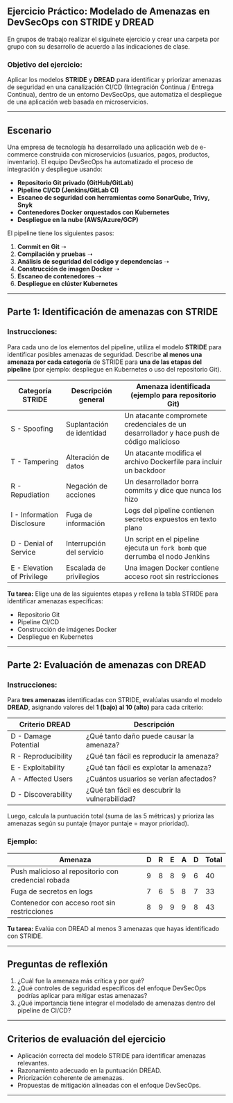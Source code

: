 ## **Ejercicio Práctico: Modelado de Amenazas en DevSecOps con STRIDE y DREAD**

En grupos de trabajo realizar el siguinete ejercicio y  crear una carpeta por grupo con su desarrollo de acuerdo a las indicaciones de clase. 

### Objetivo del ejercicio:

Aplicar los modelos **STRIDE** y **DREAD** para identificar y priorizar amenazas de seguridad en una canalización CI/CD (Integración Continua / Entrega Continua), dentro de un entorno DevSecOps, que automatiza el despliegue de una aplicación web basada en microservicios.

---

## Escenario

Una empresa de tecnología ha desarrollado una aplicación web de e-commerce construida con microservicios (usuarios, pagos, productos, inventario). El equipo DevSecOps ha automatizado el proceso de integración y despliegue usando:

* **Repositorio Git privado (GitHub/GitLab)**
* **Pipeline CI/CD (Jenkins/GitLab CI)**
* **Escaneo de seguridad con herramientas como SonarQube, Trivy, Snyk**
* **Contenedores Docker orquestados con Kubernetes**
* **Despliegue en la nube (AWS/Azure/GCP)**

El pipeline tiene los siguientes pasos:

1. **Commit en Git** ➝
2. **Compilación y pruebas** ➝
3. **Análisis de seguridad del código y dependencias** ➝
4. **Construcción de imagen Docker** ➝
5. **Escaneo de contenedores** ➝
6. **Despliegue en clúster Kubernetes**

---

## Parte 1: Identificación de amenazas con STRIDE

### Instrucciones:

Para cada uno de los elementos del pipeline, utiliza el modelo **STRIDE** para identificar posibles amenazas de seguridad. Describe **al menos una amenaza por cada categoría** de STRIDE para **una de las etapas del pipeline** (por ejemplo: despliegue en Kubernetes o uso del repositorio Git).

| Categoría STRIDE           | Descripción general       | Amenaza identificada (ejemplo para repositorio Git)                                     |
| -------------------------- | ------------------------- | --------------------------------------------------------------------------------------- |
| S - Spoofing               | Suplantación de identidad | Un atacante compromete credenciales de un desarrollador y hace push de código malicioso |
| T - Tampering              | Alteración de datos       | Un atacante modifica el archivo Dockerfile para incluir un backdoor                     |
| R - Repudiation            | Negación de acciones      | Un desarrollador borra commits y dice que nunca los hizo                                |
| I - Information Disclosure | Fuga de información       | Logs del pipeline contienen secretos expuestos en texto plano                           |
| D - Denial of Service      | Interrupción del servicio | Un script en el pipeline ejecuta un `fork bomb` que derrumba el nodo Jenkins            |
| E - Elevation of Privilege | Escalada de privilegios   | Una imagen Docker contiene acceso root sin restricciones                                |

**Tu tarea:** Elige una de las siguientes etapas y rellena la tabla STRIDE para identificar amenazas específicas:

* Repositorio Git
* Pipeline CI/CD
* Construcción de imágenes Docker
* Despliegue en Kubernetes

---

## Parte 2: Evaluación de amenazas con DREAD

### Instrucciones:

Para **tres amenazas** identificadas con STRIDE, evalúalas usando el modelo **DREAD**, asignando valores del **1 (bajo) al 10 (alto)** para cada criterio:

| Criterio DREAD       | Descripción                                    |
| -------------------- | ---------------------------------------------- |
| D - Damage Potential | ¿Qué tanto daño puede causar la amenaza?       |
| R - Reproducibility  | ¿Qué tan fácil es reproducir la amenaza?       |
| E - Exploitability   | ¿Qué tan fácil es explotar la amenaza?         |
| A - Affected Users   | ¿Cuántos usuarios se verían afectados?         |
| D - Discoverability  | ¿Qué tan fácil es descubrir la vulnerabilidad? |

Luego, calcula la puntuación total (suma de las 5 métricas) y prioriza las amenazas según su puntaje (mayor puntaje = mayor prioridad).

### Ejemplo:

| Amenaza                                             | D | R | E | A | D | Total |
| --------------------------------------------------- | - | - | - | - | - | ----- |
| Push malicioso al repositorio con credencial robada | 9 | 8 | 8 | 9 | 6 | 40    |
| Fuga de secretos en logs                            | 7 | 6 | 5 | 8 | 7 | 33    |
| Contenedor con acceso root sin restricciones        | 8 | 9 | 9 | 9 | 8 | 43    |

**Tu tarea:** Evalúa con DREAD al menos 3 amenazas que hayas identificado con STRIDE.

---

## Preguntas de reflexión

1. ¿Cuál fue la amenaza más crítica y por qué?
2. ¿Qué controles de seguridad específicos del enfoque DevSecOps podrías aplicar para mitigar estas amenazas?
3. ¿Qué importancia tiene integrar el modelado de amenazas dentro del pipeline de CI/CD?

---

## Criterios de evaluación del ejercicio

* Aplicación correcta del modelo STRIDE para identificar amenazas relevantes.
* Razonamiento adecuado en la puntuación DREAD.
* Priorización coherente de amenazas.
* Propuestas de mitigación alineadas con el enfoque DevSecOps.

---

